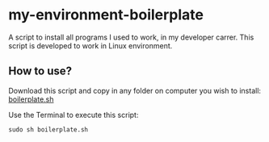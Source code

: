 # my-environment-boilerplate
A script to install all programs I used to work, in my developer carrer.
This script is developed to work in Linux environment.

## How to use?
Download this script and copy in any folder on computer you wish to install:
[boilerplate.sh](./boilerplate.sh)

Use the Terminal to execute this script:

```sudo sh boilerplate.sh```
